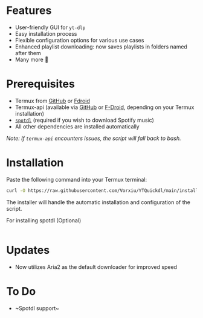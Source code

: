 
# Features

- User-friendly GUI for `yt-dlp`
- Easy installation process
- Flexible configuration options for various use cases
- Enhanced playlist downloading: now saves playlists in folders named after them
- Many more 👀

# Prerequisites

- Termux from [GitHub](https://github.com/termux/termux-app/releases) or [Fdroid](https://f-droid.org/en/packages/com.termux/)
- Termux-api (available via [GitHub](https://github.com/termux/termux-api/releases/tag/v0.50.1) or [F-Droid](https://f-droid.org/en/packages/com.termux.api/), depending on your Termux installation)
- [`spotdl`](https://github.com/spotDL/spotify-downloader) (required if you wish to download Spotify music)
- All other dependencies are installed automatically

*Note: If `termux-api` encounters issues, the script will fall back to bash.*

# Installation

Paste the following command into your Termux terminal:

```bash
curl -O https://raw.githubusercontent.com/Vorxiu/YTQuickdl/main/installer.sh && chmod +x installer.sh && ./installer.sh
```

The installer will handle the automatic installation and configuration of the script.

For installing spotdl (Optional)
``` curl -L https://raw.githubusercontent.com/spotDL/spotify-downloader/master/scripts/termux.sh | sh
```

# Updates

- Now utilizes Aria2 as the default downloader for improved speed

# To Do

- ~Spotdl support~